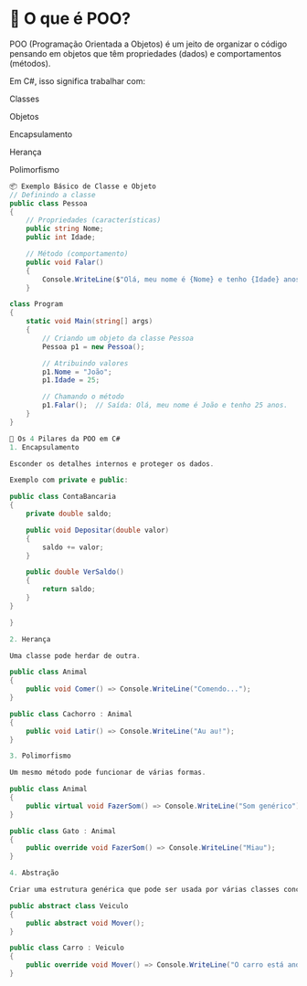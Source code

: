 # 🧱 O que é POO?

POO (Programação Orientada a Objetos) é um jeito de organizar o código pensando em objetos que têm propriedades (dados) e comportamentos (métodos).

Em C#, isso significa trabalhar com:

Classes

Objetos

Encapsulamento

Herança

Polimorfismo

``` C#
📦 Exemplo Básico de Classe e Objeto
// Definindo a classe
public class Pessoa
{
    // Propriedades (características)
    public string Nome;
    public int Idade;

    // Método (comportamento)
    public void Falar()
    {
        Console.WriteLine($"Olá, meu nome é {Nome} e tenho {Idade} anos.");
    }
```

``` C#
class Program
{
    static void Main(string[] args)
    {
        // Criando um objeto da classe Pessoa
        Pessoa p1 = new Pessoa();

        // Atribuindo valores
        p1.Nome = "João";
        p1.Idade = 25;

        // Chamando o método
        p1.Falar();  // Saída: Olá, meu nome é João e tenho 25 anos.
    }
}
```

``` C#
🧬 Os 4 Pilares da POO em C#
1. Encapsulamento

Esconder os detalhes internos e proteger os dados.

Exemplo com private e public:

public class ContaBancaria
{
    private double saldo;

    public void Depositar(double valor)
    {
        saldo += valor;
    }

    public double VerSaldo()
    {
        return saldo;
    }
}

}
```

``` C#
2. Herança

Uma classe pode herdar de outra.

public class Animal
{
    public void Comer() => Console.WriteLine("Comendo...");
}

public class Cachorro : Animal
{
    public void Latir() => Console.WriteLine("Au au!");
}

3. Polimorfismo

Um mesmo método pode funcionar de várias formas.

public class Animal
{
    public virtual void FazerSom() => Console.WriteLine("Som genérico");
}

public class Gato : Animal
{
    public override void FazerSom() => Console.WriteLine("Miau");
}

4. Abstração

Criar uma estrutura genérica que pode ser usada por várias classes concretas.

public abstract class Veiculo
{
    public abstract void Mover();
}

public class Carro : Veiculo
{
    public override void Mover() => Console.WriteLine("O carro está andando.");
}
```
